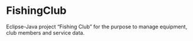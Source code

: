 # FishingClub
Eclipse-Java project “Fishing Club” for the purpose to manage equipment, club members and service data.
